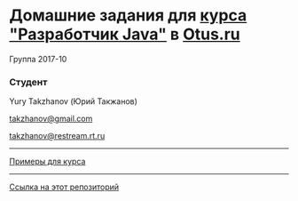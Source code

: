 # Домашние задания для [курса "Разработчик Java"](https://otus.ru/lessons/razrabotchik-java/)  в [Otus.ru](https://otus.ru/)

Группа 2017-10

### Студент

Yury Takzhanov (Юрий Такжанов)

takzhanov@gmail.com

takzhanov@restream.rt.ru

---

[Примеры для курса](https://github.com/vitaly-chibrikov/otus_java_2017_10)

---

[Ссылка на этот репозиторий](https://github.com/takzhanov/otus-java-2017-10-takzhanov-yury)